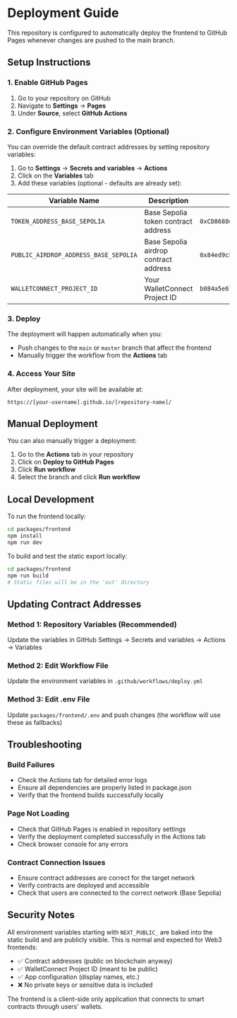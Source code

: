 # Deployment Guide

This repository is configured to automatically deploy the frontend to GitHub Pages whenever changes are pushed to the main branch.

## Setup Instructions

### 1. Enable GitHub Pages

1. Go to your repository on GitHub
2. Navigate to **Settings** → **Pages**
3. Under **Source**, select **GitHub Actions**

### 2. Configure Environment Variables (Optional)

You can override the default contract addresses by setting repository variables:

1. Go to **Settings** → **Secrets and variables** → **Actions**
2. Click on the **Variables** tab
3. Add these variables (optional - defaults are already set):

| Variable Name | Description | Example |
|---------------|-------------|---------|
| `TOKEN_ADDRESS_BASE_SEPOLIA` | Base Sepolia token contract address | `0xCD868868d558e610091a249451ce95689038b421` |
| `PUBLIC_AIRDROP_ADDRESS_BASE_SEPOLIA` | Base Sepolia airdrop contract address | `0x84ed9cFaBC7639bfd4e1771E71387e394e16762b` |
| `WALLETCONNECT_PROJECT_ID` | Your WalletConnect Project ID | `b084a5e67fd143b7a3314c58b954ea48` |

### 3. Deploy

The deployment will happen automatically when you:
- Push changes to the `main` or `master` branch that affect the frontend
- Manually trigger the workflow from the **Actions** tab

### 4. Access Your Site

After deployment, your site will be available at:
```
https://[your-username].github.io/[repository-name]/
```

## Manual Deployment

You can also manually trigger a deployment:

1. Go to the **Actions** tab in your repository
2. Click on **Deploy to GitHub Pages**
3. Click **Run workflow**
4. Select the branch and click **Run workflow**

## Local Development

To run the frontend locally:

```bash
cd packages/frontend
npm install
npm run dev
```

To build and test the static export locally:

```bash
cd packages/frontend
npm run build
# Static files will be in the 'out' directory
```

## Updating Contract Addresses

### Method 1: Repository Variables (Recommended)
Update the variables in GitHub Settings → Secrets and variables → Actions → Variables

### Method 2: Edit Workflow File
Update the environment variables in `.github/workflows/deploy.yml`

### Method 3: Edit .env File
Update `packages/frontend/.env` and push changes (the workflow will use these as fallbacks)

## Troubleshooting

### Build Failures
- Check the Actions tab for detailed error logs
- Ensure all dependencies are properly listed in package.json
- Verify that the frontend builds successfully locally

### Page Not Loading
- Check that GitHub Pages is enabled in repository settings
- Verify the deployment completed successfully in the Actions tab
- Check browser console for any errors

### Contract Connection Issues
- Ensure contract addresses are correct for the target network
- Verify contracts are deployed and accessible
- Check that users are connected to the correct network (Base Sepolia)

## Security Notes

All environment variables starting with `NEXT_PUBLIC_` are baked into the static build and are publicly visible. This is normal and expected for Web3 frontends:

- ✅ Contract addresses (public on blockchain anyway)
- ✅ WalletConnect Project ID (meant to be public)
- ✅ App configuration (display names, etc.)
- ❌ No private keys or sensitive data is included

The frontend is a client-side only application that connects to smart contracts through users' wallets.